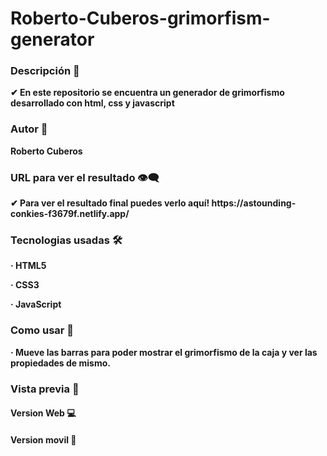 # Roberto-Cuberos-grimorfism-generator
<h3><strong>Descripción 💬 </h3>
  <p>✔ En este repositorio se encuentra un generador de grimorfismo desarrollado con html, css y javascript</p>
  <h3>Autor 🤠</h3>
  <p>Roberto Cuberos</p>
  <h3> <strong>URL para ver el resultado 👁‍🗨 </h3>
<p>✔ Para ver el resultado final puedes verlo aquí! https://astounding-conkies-f3679f.netlify.app/</p>
  <h3><strong>Tecnologias usadas 🛠️ </h3>
  <p>· HTML5 </p>
  <p>· CSS3 </p>
  <p>· JavaScript </p>
  <h3><strong>Como usar 📲 </h3>
  <p>· Mueve las barras para poder mostrar el grimorfismo de la caja y ver las propiedades de mismo. </p>
  <h3><strong>Vista previa 🔎</h3>
  
  <h4><strong>Version Web 💻</h4>

  <h4> <strong>Version movil 📱 </h4>
  
